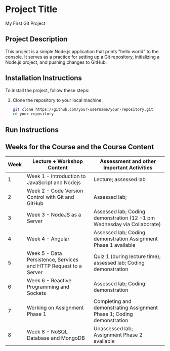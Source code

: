 # Project Title
My First Git Project

## Project Description
This project is a simple Node.js application that prints "hello world" to the console. It serves as a practice for setting up a Git repository, initializing a Node.js project, and pushing changes to GitHub.

## Installation Instructions
To install the project, follow these steps:
1. Clone the repository to your local machine:
   ```sh
   git clone https://github.com/your-username/your-repository.git
   cd your-repository

## Run Instructions

## Weeks for the Course and the Course Content
| Week | Lecture + Workshop Content | Assessment and other Important Activities |
|----------|----------|-----------|
| 1 | Week 1 - Introduction to JavaScript and Nodejs | Lecture; assessed lab |
| 2 | Week 2 - Code Version Control with Git and GitHub | Assessed lab; |
| 3 | Week 3 - NodeJS as a Server | Assessed lab;   Coding demonstration (12 -1 pm Wednesday via Collaborate)  |
| 4 | Week 4 - Angular | Assessed lab; Coding demonstration Assignment Phase 1 available |
| 5 | Week 5 - Data Persistence, Services and HTTP Request to a Server | Quiz 1  (during lecture time); assessed lab; Coding demonstration |
| 6 | Week 6 - Reactive Programming and Sockets | Assessed lab; Coding demonstration |
| 7 | Working on Assignment Phase 1 | Completing and demonstrating Assignment Phase 1; Coding demonstration |
| 8 | Week 8 - NoSQL Database and MongoDB | Unassessed lab; Assignment Phase 2 available |
